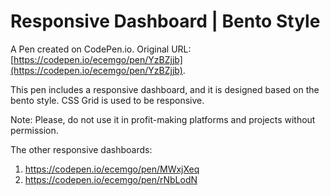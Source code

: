 # Responsive Dashboard | Bento Style

A Pen created on CodePen.io. Original URL: [https://codepen.io/ecemgo/pen/YzBZjjb](https://codepen.io/ecemgo/pen/YzBZjjb).

This pen includes a responsive dashboard, and it is designed based on the bento style. CSS Grid is used to be responsive. 

Note: Please, do not use it in profit-making platforms and projects without permission.

The other responsive dashboards: 
1) https://codepen.io/ecemgo/pen/MWxjXeq
2) https://codepen.io/ecemgo/pen/rNbLodN